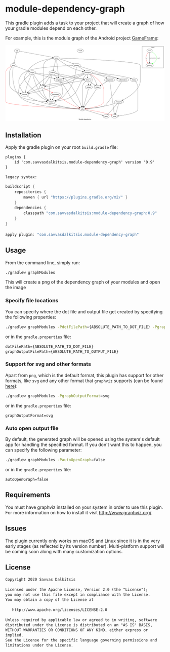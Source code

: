 # module-dependency-graph

This gradle plugin adds a task to your project that will create a graph of how your gradle modules depend on each other.

For example, this is the module graph of the Android project [GameFrame](https://github.com/savvasdalkitsis/gameframe):

<img src=module_graph.png width=800 />

## Installation

Apply the gradle plugin on your root `build.gradle` file:

```
plugins {
    id 'com.savvasdalkitsis.module-dependency-graph' version '0.9'
}
```

`legacy syntax:`
```gradle
buildscript {
    repositories {
        maven { url "https://plugins.gradle.org/m2/" }
    }
    dependencies {
        classpath "com.savvasdalkitsis:module-dependency-graph:0.9"
    }
}

apply plugin: "com.savvasdalkitsis.module-dependency-graph"
```

## Usage

From the command line, simply run:

```bash
./gradlew graphModules
```

This will create a png of the dependency graph of your modules and open the image

### Specify file locations

You can specify where the dot file and output file get created by specifying the following properties:

```bash
./gradlew graphModules -PdotFilePath={ABSOLUTE_PATH_TO_DOT_FILE} -PgraphOutputFilePath={ABSOLUTE_PATH_TO_OUTPUT_FILE}      
```

or in the `gradle.properties` file:

```
dotFilePath={ABSOLUTE_PATH_TO_DOT_FILE}
graphOutputFilePath={ABSOLUTE_PATH_TO_OUTPUT_FILE}
```

### Support for svg and other formats

Apart from `png`, which is the default format, this plugin has support for other formats, like `svg` and any
other format that `graphviz` supports (can be found [here](https://www.graphviz.org/doc/info/output.html)):

```bash
./gradlew graphModules -PgraphOutputFormat=svg      
```

or in the `gradle.properties` file:

```
graphOutputFormat=svg
```

### Auto open output file

By default, the generated graph will be opened using the system's default app for handling
the specified format. If you don't want this to happen, you can specify the following parameter:

```bash
./gradlew graphModules -PautoOpenGraph=false      
```

or in the `gradle.properties` file:

```
autoOpenGraph=false
```

## Requirements

You must have graphviz installed on your system in order to use this plugin. For more information on how to install it visit http://www.graphviz.org/

## Issues

The plugin currently only works on macOS and Linux since it is in the very early stages (as reflected by its version number). Multi-platform support will be coming soon along with many customization options.  

License
-------

    Copyright 2020 Savvas Dalkitsis

    Licensed under the Apache License, Version 2.0 (the "License");
    you may not use this file except in compliance with the License.
    You may obtain a copy of the License at

       http://www.apache.org/licenses/LICENSE-2.0

    Unless required by applicable law or agreed to in writing, software
    distributed under the License is distributed on an "AS IS" BASIS,
    WITHOUT WARRANTIES OR CONDITIONS OF ANY KIND, either express or implied.
    See the License for the specific language governing permissions and
    limitations under the License.